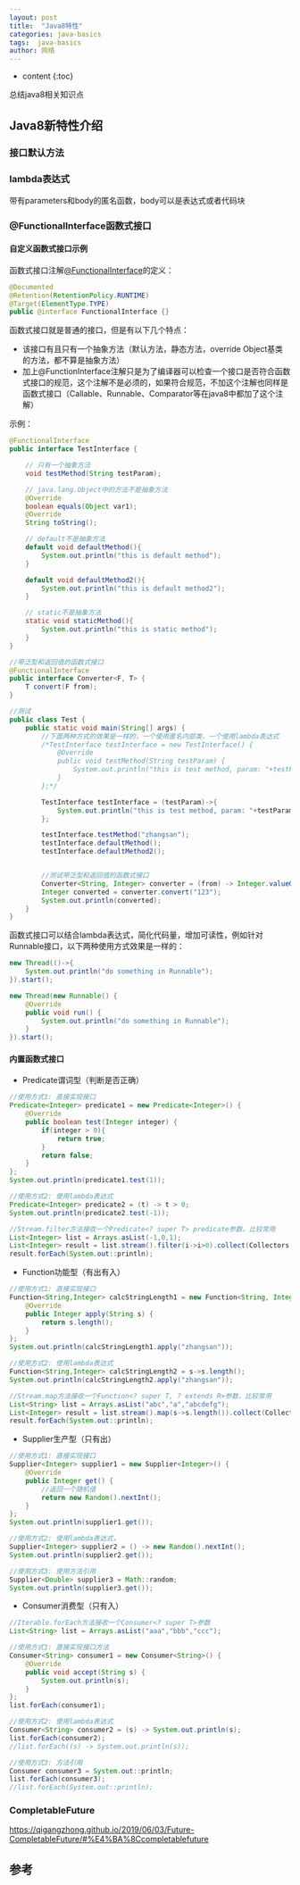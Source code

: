 ```yaml
---
layout: post
title:  "Java8特性"
categories: java-basics
tags:  java-basics
author: 网络
---
```


* content
{:toc}

总结java8相关知识点









## Java8新特性介绍

### 接口默认方法

### lambda表达式

带有parameters和body的匿名函数，body可以是表达式或者代码块

### @FunctionalInterface函数式接口

#### 自定义函数式接口示例

函数式接口注解[@FunctionalInterface](https://docs.oracle.com/javase/8/docs/api/java/lang/FunctionalInterface.html)的定义：

```java
@Documented
@Retention(RetentionPolicy.RUNTIME)
@Target(ElementType.TYPE)
public @interface FunctionalInterface {}
```

函数式接口就是普通的接口，但是有以下几个特点：

* 该接口有且只有一个抽象方法（默认方法，静态方法，override Object基类的方法，都不算是抽象方法）
* 加上@FunctionInterface注解只是为了编译器可以检查一个接口是否符合函数式接口的规范，这个注解不是必须的，如果符合规范，不加这个注解也同样是函数式接口（Callable、Runnable、Comparator等在java8中都加了这个注解）

示例：

```java
@FunctionalInterface
public interface TestInterface {

    // 只有一个抽象方法
    void testMethod(String testParam);

    // java.lang.Object中的方法不是抽象方法
    @Override
    boolean equals(Object var1);
    @Override
    String toString();

    // default不是抽象方法
    default void defaultMethod(){
        System.out.println("this is default method");
    }

    default void defaultMethod2(){
        System.out.println("this is default method2");
    }

    // static不是抽象方法
    static void staticMethod(){
        System.out.println("this is static method");
    }
}

//带泛型和返回值的函数式接口
@FunctionalInterface
public interface Converter<F, T> {
    T convert(F from);
}

//测试
public class Test {
    public static void main(String[] args) {
        //下面两种方式的效果是一样的，一个使用匿名内部类，一个使用lambda表达式
        /*TestInterface testInterface = new TestInterface() {
            @Override
            public void testMethod(String testParam) {
                System.out.println("this is test method, param: "+testParam);
            }
        };*/

        TestInterface testInterface = (testParam)->{
            System.out.println("this is test method, param: "+testParam);
        };

        testInterface.testMethod("zhangsan");
        testInterface.defaultMethod();
        testInterface.defaultMethod2();


        //测试带泛型和返回值的函数式接口
        Converter<String, Integer> converter = (from) -> Integer.valueOf(from);
        Integer converted = converter.convert("123");
        System.out.println(converted);
    }
}
```

函数式接口可以结合lambda表达式，简化代码量，增加可读性，例如针对Runnable接口，以下两种使用方式效果是一样的：

```java
new Thread(()->{
    System.out.println("do something in Runnable");
}).start();

new Thread(new Runnable() {
    @Override
    public void run() {
        System.out.println("do something in Runnable");
    }
}).start();
```

#### 内置函数式接口

* Predicate谓词型（判断是否正确）

```java
//使用方式1: 直接实现接口
Predicate<Integer> predicate1 = new Predicate<Integer>() {
    @Override
    public boolean test(Integer integer) {
        if(integer > 0){
            return true;
        }
        return false;
    }
};
System.out.println(predicate1.test(1));

//使用方式2: 使用lambda表达式
Predicate<Integer> predicate2 = (t) -> t > 0;
System.out.println(predicate2.test(-1));

//Stream.filter方法接收一个Predicate<? super T> predicate参数，比较常用
List<Integer> list = Arrays.asList(-1,0,1);
List<Integer> result = list.stream().filter(i->i>0).collect(Collectors.toList());
result.forEach(System.out::println);
```

* Function功能型（有出有入）

```java
//使用方式1: 直接实现接口
Function<String,Integer> calcStringLength1 = new Function<String, Integer>() {
    @Override
    public Integer apply(String s) {
        return s.length();
    }
};
System.out.println(calcStringLength1.apply("zhangsan"));

//使用方式2: 使用lambda表达式
Function<String,Integer> calcStringLength2 = s->s.length();
System.out.println(calcStringLength2.apply("zhangsan"));

//Stream.map方法接收一个Function<? super T, ? extends R>参数，比较常用
List<String> list = Arrays.asList("abc","a","abcdefg");
List<Integer> result = list.stream().map(s->s.length()).collect(Collectors.toList());
result.forEach(System.out::println);
```

* Supplier生产型（只有出）

```java
//使用方式1: 直接实现接口
Supplier<Integer> supplier1 = new Supplier<Integer>() {
    @Override
    public Integer get() {
        //返回一个随机值
        return new Random().nextInt();
    }
};
System.out.println(supplier1.get());

//使用方式2: 使用lambda表达式，
Supplier<Integer> supplier2 = () -> new Random().nextInt();
System.out.println(supplier2.get());

//使用方式3: 使用方法引用
Supplier<Double> supplier3 = Math::random;
System.out.println(supplier3.get());
```

* Consumer消费型（只有入）

```java
//Iterable.forEach方法接收一个Consumer<? super T>参数
List<String> list = Arrays.asList("aaa","bbb","ccc");

//使用方式1: 直接实现接口方法
Consumer<String> consumer1 = new Consumer<String>() {
    @Override
    public void accept(String s) {
        System.out.println(s);
    }
};
list.forEach(consumer1);

//使用方式2: 使用lambda表达式
Consumer<String> consumer2 = (s) -> System.out.println(s);
list.forEach(consumer2);
//list.forEach((s) -> System.out.println(s));

//使用方式3: 方法引用
Consumer consumer3 = System.out::println;
list.forEach(consumer3);
//list.forEach(System.out::println);
```

### CompletableFuture

<https://qigangzhong.github.io/2019/06/03/Future-CompletableFuture/#%E4%BA%8Ccompletablefuture>

## 参考
